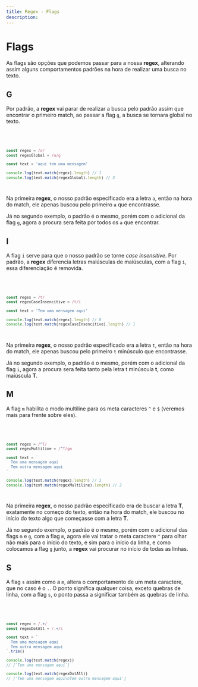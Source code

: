 ```yaml
---
title: Regex - Flags
description:
---
```


<h1>Flags</h1>

As flags são opções que podemos passar para a nossa **regex**, alterando assim alguns comportamentos padrões na hora de realizar uma busca no texto.

<h2>G</h2>

Por padrão, a **regex** vai parar de realizar a busca pelo padrão assim que encontrar o primeiro match, ao passar a flag `g`, a busca se tornara global no texto.

<Code language="js">

```js

const regex = /a/
const regexGlobal = /a/g

const text = 'aqui tem uma mensagem'

console.log(text.match(regex).length) // 1
console.log(text.match(regexGlobal).length) // 3

```

</Code>

Na primeira **regex**, o nosso padrão especificado era a letra `a`, então na hora do match, ele apenas buscou pelo primeiro `a` que encontrasse.

Já no segundo exemplo, o padrão é o mesmo, porém com o adicional da flag `g`, agora a procura sera feita por todos os `a` que encontrar.

<h2>I</h2>

A flag `i` serve para que o nosso padrão se torne *case insensitive*. Por padrão, a **regex** diferencia letras maiúsculas de maiúsculas, com a flag `i`, essa diferenciação é removida.

<Code language="js">

```js

const regex = /t/
const regexCaseInsencitive = /t/i

const text = 'Tem uma mensagem aqui'

console.log(text.match(regex).length) // 0
console.log(text.match(regexCaseInsencitive).length) // 1

```

</Code>

Na primeira **regex**, o nosso padrão especificado era a letra `t`, então na hora do match, ele apenas buscou pelo primeiro `t` minúsculo que encontrasse.

Já no segundo exemplo, o padrão é o mesmo, porém com o adicional da flag `i`, agora a procura sera feita tanto pela letra t minúscula **t**, como maiúscula **T**.

<h2>M</h2>

A flag `m` habilita o modo multiline para os meta caracteres `^` e `$` (veremos mais para frente sobre eles).

<Code language="js">

```js

const regex = /^T/
const regexMultiline = /^T/gm

const text = `
  Tem uma mensagem aqui
  Tem outra mensagem aqui
`

console.log(text.match(regex).length) // 1
console.log(text.match(regexMultiline).length) // 2

```

</Code>

Na primeira **regex**, o nosso padrão especificado era de buscar a letra **T**, exatamente no começo do texto, então na hora do match, ele buscou no início do texto algo que começasse com a letra **T**.

Já no segundo exemplo, o padrão é o mesmo, porém com o adicional das flags `m` e `g`, com a flag `m`, agora ele vai tratar o meta caractere `^` para olhar não mais para o início do texto, e sim para o início da linha, e como colocamos a flag `g` junto, a **regex** vai procurar no início de todas as linhas.

<h2>S</h2>

A flag `s` assim como a `m`, altera o comportamento de um meta caractere, que no caso é o `.`. O ponto significa qualquer coisa, exceto quebras de linha, com a flag `s`, o ponto passa a significar também as quebras de linha.

<Code language="js">

```js

const regex = /.+/
const regexDotAll = /.+/s

const text = `
  Tem uma mensagem aqui
  Tem outra mensagem aqui
`.trim()

console.log(text.match(regex))
// [`Tem uma mensagem aqui`]

console.log(text.match(regexDotAll))
// ['Tem uma mensagem aqui\nTem outra mensagem aqui']

```

</Code>
